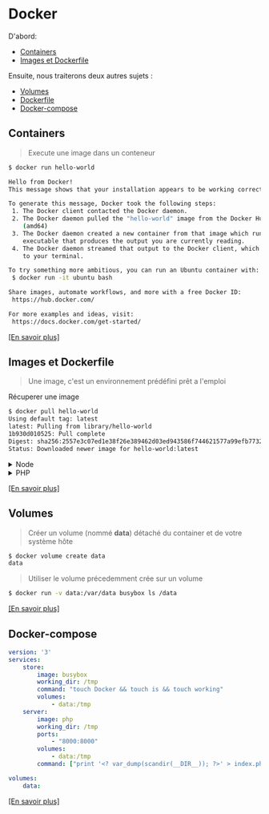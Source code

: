 # Docker

D'abord:
-  [Containers](#containers)
-  [Images et Dockerfile](#images-et-dockerfile)

Ensuite, nous traiterons deux autres sujets :
- [Volumes](#volumes)
- [Dockerfile](#dockerfile)
- [Docker-compose](#docker-compose)

Containers
--------------------
> Execute une image dans un conteneur
```sh
$ docker run hello-world

Hello from Docker!
This message shows that your installation appears to be working correctly.

To generate this message, Docker took the following steps:
 1. The Docker client contacted the Docker daemon.
 2. The Docker daemon pulled the "hello-world" image from the Docker Hub.
    (amd64)
 3. The Docker daemon created a new container from that image which runs the
    executable that produces the output you are currently reading.
 4. The Docker daemon streamed that output to the Docker client, which sent it
    to your terminal.

To try something more ambitious, you can run an Ubuntu container with:
 $ docker run -it ubuntu bash

Share images, automate workflows, and more with a free Docker ID:
 https://hub.docker.com/

For more examples and ideas, visit:
 https://docs.docker.com/get-started/
````

[[En savoir plus]](markdown/containers/explained.md)


Images et Dockerfile
--------------------
> Une image, c\'est un environnement prédéfini prêt a  l\'emploi

Récuperer une image
```sh
$ docker pull hello-world
Using default tag: latest
latest: Pulling from library/hello-world
1b930d010525: Pull complete
Digest: sha256:2557e3c07ed1e38f26e389462d03ed943586f744621577a99efb77324b0fe535
Status: Downloaded newer image for hello-world:latest
```

<details>
    <summary>Node</summary>

```dockerfile
# Utilisation de l'image php officielle (tout son environnement nous est disponible)
FROM node

# Le dossier dans lequel les commandes s'executeront
WORKDIR /app

# Copy the current directory contents into the container at /app
COPY . /app

# Creation du fichier node qui sera executé 
RUN echo 'console.log(process.env.MESSAGE); if (process.argv.length > 2) { console.log(process.argv[2]); }' > run.js

# Nous définissons une variable d'environnement qui sera constamment utilisée
ENV MESSAGE Docker is working

# L'application sera executée dès que nous démarrerons le container
ENTRYPOINT ["node", "run.js"]
```

> Dans le dossier contenant votre fichier `Dockerfile`
```sh
$ docker build -t docker-run .

# Puis
$ docker run docker-run
Docker is working

# Avec un paramètre
$ docker run docker-run test
Docker is working
test
```

</details>

<details>
    <summary>PHP</summary>

```dockerfile
# Utilisation de l'image php officielle (tout son environnement nous est disponible)
FROM php

# Le dossier dans lequel les commandes s'executeront
WORKDIR /app

# Le contenu du dossier en cours sera copié dans le dossier /app du container
COPY . /app

# Install any needed packages specified in requirements.txt
RUN echo '<? echo $_ENV["MESSAGE"] . " " . $argv[1]; ?>' > run.php

# Nous définissons une variable d'environnement
ENV MESSAGE Docker is working

# L'application sera executée dès que nous démarrerons le container
CMD ["php", "run.php"]
```

> Dans le dossier contenant votre fichier `Dockerfile`
```sh
$ docker build -t docker-run .

# Puis
$ docker run docker-run
Docker is working

# Avec un paramètre
$ docker run docker-run test
Docker is working test
```

</details>


[[En savoir plus]](markdown/images/explained.md)

Volumes
--------------------
> Créer un volume (nommé **data**) détaché du container et de votre système hôte
```sh
$ docker volume create data
data
```

> Utiliser le volume précedemment crée sur un volume
```sh
$ docker run -v data:/var/data busybox ls /data
```
[[En savoir plus]](markdown/volumes/explained.md)

Docker-compose
--------------------

```yaml
version: '3'
services:
    store:
        image: busybox
        working_dir: /tmp        
        command: "touch Docker && touch is && touch working"
        volumes:
            - data:/tmp
    server:
        image: php
        working_dir: /tmp
        ports:
            - "8000:8000"
        volumes:
            - data:/tmp
        command: ["print '<? var_dump(scandir(__DIR__)); ?>' > index.php", "&&", "php -S 0.0.0.0:8000"]

volumes:
    data:
```
[[En savoir plus]](markdown/compose/explained.md)